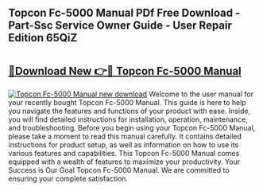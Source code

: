 ## Topcon Fc-5000 Manual PDf Free Download - Part-Ssc Service Owner Guide - User Repair Edition 65QiZ

# <h2><a href="http://cf26017.oget.top/?id=Topcon+Fc-5000+Manual">🔗Download New 👉🔴 Topcon Fc-5000 Manual</a></h2>

[![Topcon Fc-5000 Manual new download](https://i.imgur.com/5g1atiW.png)](http://cf26017.oget.top/?id=Topcon+Fc-5000+Manual)
Welcome to the user manual for your recently bought Topcon Fc-5000 Manual. This guide is here to help you navigate the features and functions of your product with ease. Inside, you will find detailed instructions for installation, operation, maintenance, and troubleshooting. Before you begin using your Topcon Fc-5000 Manual, please take a moment to read this manual carefully. It contains detailed instructions for product setup, as well as information on how to use its various features and capabilities. This Topcon Fc-5000 Manual comes equipped with a wealth of features to maximize your productivity. Your Success is Our Goal Topcon Fc-5000 Manual. We are committed to ensuring your complete satisfaction.
